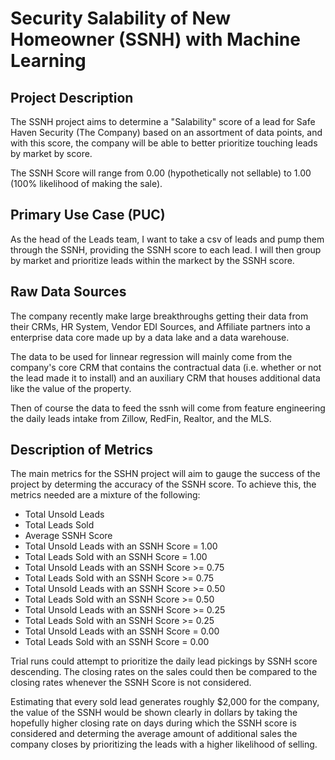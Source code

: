 # Security Salability of New Homeowner (SSNH) with Machine Learning

## Project Description
The SSNH project aims to determine a "Salability" score of a lead for Safe Haven Security (The Company) based on an assortment of data points, and with this score, the company will be able to better prioritize touching leads by market by score.

The SSNH Score will range from 0.00 (hypothetically not sellable) to 1.00 (100% likelihood of making the sale).

## Primary Use Case (PUC)
As the head of the Leads team, I want to take a csv of leads and pump them through the SSNH, providing the SSNH score to each lead. I will then group by market and prioritize leads within the markect by the SSNH score.

## Raw Data Sources
The company recently make large breakthroughs getting their data from their CRMs, HR System, Vendor EDI Sources, and Affiliate partners into a enterprise data core made up by a data lake and a data warehouse.

The data to be used for linnear regression will mainly come from the company's core CRM that contains the contractual data (i.e. whether or not the lead made it to install) and an auxiliary CRM that houses additional data like the value of the property.

Then of course the data to feed the ssnh will come from feature engineering the daily leads intake from Zillow, RedFin, Realtor, and the MLS.

## Description of Metrics
The main metrics for the SSHN project will aim to gauge the success of the project by determing the accuracy of the SSNH score. To achieve this, the metrics needed are a mixture of the following:

<!-- I am unclear on how SSNH will be calculated. Are you expecting the model to calucate this value? If so, are there any metrics needed for the formula? Or is this an existing field in your dataset? -->

<ul>
  <li>Total Unsold Leads</li>
  <li>Total Leads Sold</li>
  <li>Average SSNH Score</li>
  <li>Total Unsold Leads with an SSNH Score = 1.00 </li>
  <li>Total Leads Sold with an SSNH Score = 1.00</li>
  <li>Total Unsold Leads with an SSNH Score >= 0.75 </li>
  <li>Total Leads Sold with an SSNH Score >= 0.75</li>
  <li>Total Unsold Leads with an SSNH Score >= 0.50 </li>
  <li>Total Leads Sold with an SSNH Score >= 0.50</li>
  <li>Total Unsold Leads with an SSNH Score >= 0.25 </li>
  <li>Total Leads Sold with an SSNH Score >= 0.25</li>
  <li>Total Unsold Leads with an SSNH Score = 0.00 </li>
  <li>Total Leads Sold with an SSNH Score = 0.00</li>
</ul>

Trial runs could attempt to prioritize the daily lead pickings by SSNH score descending. The closing rates on the sales could then be compared to the closing rates whenever the SSNH Score is not considered. 

Estimating that every sold lead generates roughly $2,000 for the company, the value of the SSNH would be shown clearly in dollars by taking the hopefully higher closing rate on days during which the SSNH score is considered and determing the average amount of additional sales the company closes by prioritizing the leads with a higher likelihood of selling. 

<!-- Reminder to add a data dictionary file -->

